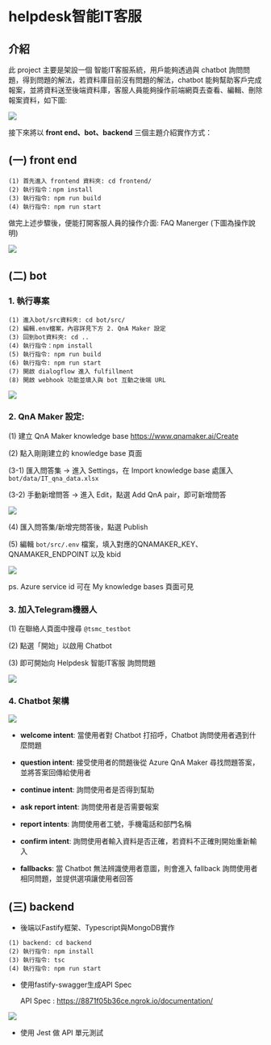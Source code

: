 # helpdesk智能IT客服

## 介紹

此 project 主要是架設一個 智能IT客服系統，用戶能夠透過與 chatbot 詢問問題，得到問題的解法，若資料庫目前沒有問題的解法，chatbot 能夠幫助客戶完成報案，並將資料送至後端資料庫，客服人員能夠操作前端網頁去查看、編輯、刪除報案資料，如下圖:

![](pics/chart01.png)

接下來將以 **front end、bot、backend** 三個主題介紹實作方式：

## (一) front end

```
(1) 首先進入 frontend 資料夾: cd frontend/
(2) 執行指令：npm install
(3) 執行指令: npm run build
(4) 執行指令: npm run start
```

做完上述步驟後，便能打開客服人員的操作介面: FAQ Manerger (下圖為操作說明)

![](pics/frontend.jpg)
  
## (二) bot

### 1. 執行專案

```
(1) 進入bot/src資料夾: cd bot/src/
(2) 編輯.env檔案，內容詳見下方 2. QnA Maker 設定
(3) 回到bot資料夾: cd ..
(4) 執行指令：npm install
(5) 執行指令: npm run build
(6) 執行指令: npm run start
(7) 開啟 dialogflow 進入 fulfillment
(8) 開啟 webhook 功能並填入與 bot 互動之後端 URL
```

![](pics/bot-1.png)

### 2. QnA Maker 設定:

(1) 建立 QnA Maker knowledge base https://www.qnamaker.ai/Create

(2) 點入剛剛建立的 knowledge base 頁面

(3-1) 匯入問答集 → 進入 Settings，在 Import knowledge base 處匯入 ```bot/data/IT_qna_data.xlsx```

(3-2) 手動新增問答 → 進入 Edit，點選 Add QnA pair，即可新增問答

![](pics/bot-2.png)

(4) 匯入問答集/新增完問答後，點選 Publish

(5) 編輯 ```bot/src/.env``` 檔案，填入對應的QNAMAKER_KEY、QNAMAKER_ENDPOINT 以及 kbid

![](pics/bot-3.png)

ps. Azure service id 可在 My knowledge bases 頁面可見

### 3. 加入Telegram機器人

(1) 在聯絡人頁面中搜尋 ```@tsmc_testbot```

(2) 點選「開始」以啟用 Chatbot

(3) 即可開始向 Helpdesk 智能IT客服 詢問問題

![](pics/bot-4.jpg)

### 4. Chatbot 架構

![](pics/bot-5.png)

* **welcome intent**: 當使用者對 Chatbot 打招呼，Chatbot 詢問使用者遇到什麼問題

* **question intent**: 接受使用者的問題後從 Azure QnA Maker 尋找問題答案，並將答案回傳給使用者

* **continue intent**: 詢問使用者是否得到幫助

* **ask report intent**: 詢問使用者是否需要報案

* **report intents**: 詢問使用者工號，手機電話和部門名稱

* **confirm intent**: 詢問使用者輸入資料是否正確，若資料不正確則開始重新輸入

* **fallbacks**: 當 Chatbot 無法辨識使用者意圖，則會進入 fallback 詢問使用者相同問題，並提供選項讓使用者回答
  
## (三) backend

* 後端以Fastify框架、Typescript與MongoDB實作

```
(1) backend: cd backend
(2) 執行指令: npm install
(3) 執行指令: tsc
(4) 執行指令: npm run start
```

* 使用fastify-swagger生成API Spec

  API Spec : https://8871f05b36ce.ngrok.io/documentation/

![](pics/backend01.JPG)

* 使用 Jest 做 API 單元測試
